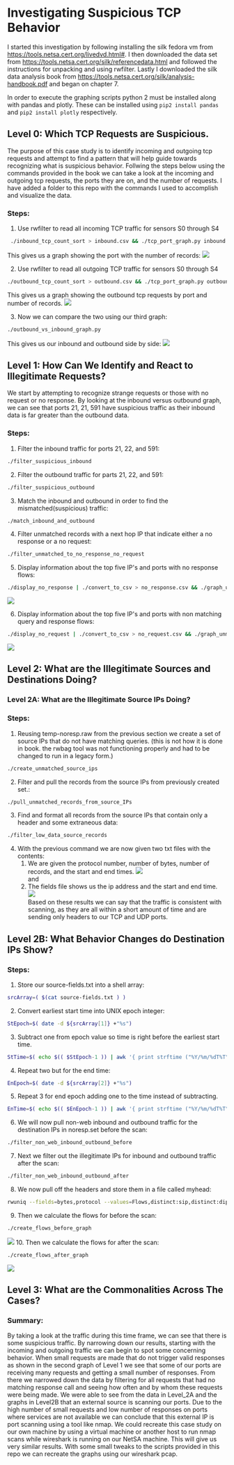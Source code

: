 # Investigating Suspicious TCP Behavior

I started this investigation by following installing the silk fedora vm from https://tools.netsa.cert.org/livedvd.html#. I then downloaded the data set from https://tools.netsa.cert.org/silk/referencedata.html and followed the instructions for unpacking and using rwfilter. Lastly I downloaded the silk data analysis book from https://tools.netsa.cert.org/silk/analysis-handbook.pdf and began on chapter 7.  

In order to execute the graphing scripts python 2 must be installed along with pandas and plotly. These can be installed using ```pip2 install pandas``` and ```pip2 install plotly``` respectively.  

## Level 0: Which TCP Requests are Suspicious. 

The purpose of this case study is to identify incoming and outgoing tcp requests and attempt to find  a pattern that will help guide towards recognizing what is suspicious behavior. Follwing the steps below using the commands provided in the book we can take a look at the incoming and outgoing tcp requests, the ports they are on, and the number of requests. I have added a folder to this repo with the commands I used to accomplish and visualize the data. 
### Steps: 
   1. Use rwfilter to read all incoming TCP traffic for sensors S0 through S4   
  ```bash
   ./inbound_tcp_count_sort > inbound.csv && ./tcp_port_graph.py inbound.csv
   ```
   This gives us a graph showing the port with the number of records:
   ![](images/inboundTCP.png)

   2. Use rwfilter to read all outgoing TCP traffic for sensors S0 through S4
   ```bash
   ./outbound_tcp_count_sort > outbound.csv && ./tcp_port_graph.py outbound.csv
   ```
   This gives us a graph showing the outbound tcp requests by port and number of records. 
   ![](images/outboundGraph.png)

   3. Now we can compare the two using our third graph:
   ```bash
   ./outbound_vs_inbound_graph.py
   ```

   This gives us our inbound and outbound side by side:
   ![](images/inboundVoutbound.png)

## Level 1: How Can We Identify and React to Illegitimate Requests?

We start by attempting to recognize strange requests or those with no request or no response. 
By looking at the inbound versus outbound graph, we can see that ports 21, 21, 591 have suspicious traffic as their inbound data is far greater than the outbound data. 

### Steps: 
   1. Filter the inbound traffic for ports 21, 22, and 591: 
   ```bash
   ./filter_suspicious_inbound
   ```
   2. Filter the outbound traffic for parts 21, 22, and 591: 
   ```bash
   ./filter_suspicious_outbound
   ```
   3. Match the inbound and outbound in order to find the mismatched(suspicious) traffic:
   ```bash
   ./match_inbound_and_outbound
   ```
   4. Filter unmatched records with a next hop IP that indicate either a no response or a no request: 
   ```bash
   ./filter_unmatched_to_no_response_no_request
   ```
   5. Display information about the top five IP's and ports with no response flows:
   ```bash
   ./display_no_response | ./convert_to_csv > no_response.csv && ./graph_unmatched.py no_response.csv
   ```
   ![](images/no_response_graph.png)

   6. Display information about the top five IP's and ports with non matching query and response flows:
   ```bash
   ./display_no_request | ./convert_to_csv > no_request.csv && ./graph_unmatched.py no_request.csv
   ```
   ![](images/no_request_graph.png)

## Level 2: What are the Illegitimate Sources and Destinations Doing?  
### Level 2A: What are the Illegitimate Source IPs Doing?  
### Steps:  
   1. Reusing temp-noresp.raw from the previous section we create a set of source IPs that do not have matching queries. (this is not how it is done in book. the rwbag tool was not functioning properly and had to be changed to run in a legacy form.)
   ```bash
   ./create_unmatched_source_ips
   ```
   2. Filter and pull the records from the source IPs from previously created set.:
   ```bash
   ./pull_unmatched_records_from_source_IPs
   ```
   3. Find and format all records from the source IPs that contain only a header and some extraneous data:
   ```bash
   ./filter_low_data_source_records
   ```
   4. With the previous command we are now given two txt files with the contents: 
      1. We are given the protocol number, number of bytes, number of records, and the start and end times.
   ![](./images/sources.png)  
   and  
      2. The fields file shows us the ip address and the start and end time.   
   ![](./images/sources-fields.png)  
   Based on these results we can say that the traffic is consistent with scanning, as they are all within a short amount of time and are sending only headers to our TCP and UDP ports.
## Level 2B: What Behavior Changes do Destination IPs Show?
### Steps:
   1. Store our source-fields.txt into a shell array:
   ```bash
   srcArray=( $(cat source-fields.txt ) )
   ```
   2. Convert earliest start time into UNIX epoch integer: 
   ```bash
   StEpoch=$( date -d ${srcArray[1]} +"%s")
   ```
   3. Subtract one from epoch value so time is right before the earliest start time.
   ```bash
   StTime=$( echo $(( $StEpoch-1 )) | awk '{ print strftime ("%Y/%m/%dT%T",$1 )} ')
   ```
   4. Repeat two but for the end time:
   ```bash
   EnEpoch=$( date -d ${srcArray[2]} +"%s")
   ```
   5. Repeat 3 for end epoch adding one to the time instead of subtracting.
   ```bash
   EnTime=$( echo $(( $EnEpoch-1 )) | awk '{ print strftime ("%Y/%m/%dT%T",$1 )} ')
   ```
   6. We will now pull non-web inbound and outbound traffic for the destination IPs in noresp.set before the scan:
   ```bash
   ./filter_non_web_inbound_outbound_before
   ```
   7. Next we filter out the illegitimate IPs for inbound and outbound traffic after the scan:
   ```bash
   ./filter_non_web_inbound_outbound_after
   ```
   8. We now pull off the headers and store them in a file called myhead:
   ```bash
   rwuniq --fields=bytes,protocol --values=Flows,distinct:sip,distinct:dip dest-before.raw | head -1 > myhead
   ```
   9. Then we calculate the flows for before the scan:
   ```bash
   ./create_flows_before_graph
   ```
   ![](./images/flows_before_graph.png)
   10. Then we calculate the flows for after the scan:
   ```bash
   ./create_flows_after_graph
   ```
   ![](./images/flows_after_graph.png)

## Level 3: What are the Commonalities Across The Cases?
### Summary:
By taking a look at the traffic during this time frame, we can see that there is some suspicious traffic. By narrowing down our results, starting with the incoming and outgoing traffic we can begin to spot some concerning behavior. When small requests are made that do not trigger valid responses as shown in the second graph of Level 1 we see that some of our ports are receiving many requests and getting a small number of responses. From there we narrowed down the data by filtering for all requests that had no matching response call and seeing how often and by whom these requests were being made. We were able to see from the data in Level_2A and the graphs in Level2B that an external source is scanning our ports. Due to the high number of small requests and low number of responses on ports where services are not available we can conclude that this external IP is port scanning using a tool like nmap. We could recreate this case study on our own machine by using a virtual machine or another host to run nmap scans while wireshark is running on our NetSA machine. This will give us very similar results. With some small tweaks to the scripts provided in this repo we can recreate the graphs using our wireshark pcap. 
